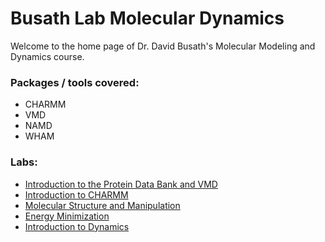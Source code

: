 # Busath Lab Molecular Dynamics
Welcome to the home page of Dr. David Busath's Molecular Modeling and Dynamics course. 

### Packages / tools covered:
- CHARMM
- VMD
- NAMD
- WHAM

### Labs:
- [Introduction to the Protein Data Bank and VMD](https://busathlab.github.io/mdlab/lab1.html)
- [Introduction to CHARMM](https://busathlab.github.io/mdlab/lab2.html)
- [Molecular Structure and Manipulation](https://busathlab.github.io/mdlab/lab3.html)
- [Energy Minimization](https://busathlab.github.io/mdlab/lab4.html)
- [Introduction to Dynamics](https://busathlab.github.io/mdlab/lab5.html)
